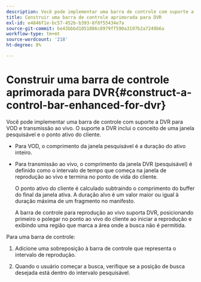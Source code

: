 ```yaml
---
description: Você pode implementar uma barra de controle com suporte a DVR para VOD e transmissão ao vivo. O suporte a DVR inclui o conceito de uma janela pesquisável e o ponto ativo do cliente.
title: Construir uma barra de controle aprimorada para DVR
exl-id: e4846f1e-bc57-452b-b393-8f8f55434e7a
source-git-commit: be43bbbd1051886c8979ff590a3197b2a7249b6a
workflow-type: tm+mt
source-wordcount: '218'
ht-degree: 0%

---
```


# Construir uma barra de controle aprimorada para DVR{#construct-a-control-bar-enhanced-for-dvr}

Você pode implementar uma barra de controle com suporte a DVR para VOD e transmissão ao vivo. O suporte a DVR inclui o conceito de uma janela pesquisável e o ponto ativo do cliente.

* Para VOD, o comprimento da janela pesquisável é a duração do ativo inteiro.
* Para transmissão ao vivo, o comprimento da janela DVR (pesquisável) é definido como o intervalo de tempo que começa na janela de reprodução ao vivo e termina no ponto de vida do cliente.

   O ponto ativo do cliente é calculado subtraindo o comprimento do buffer do final da janela ativa. A duração alvo é um valor maior ou igual à duração máxima de um fragmento no manifesto.

   A barra de controle para reprodução ao vivo suporta DVR, posicionando primeiro o polegar no ponto ao vivo do cliente ao iniciar a reprodução e exibindo uma região que marca a área onde a busca não é permitida.

Para uma barra de controle:

1. Adicione uma sobreposição à barra de controle que representa o intervalo de reprodução.

1. Quando o usuário começar a busca, verifique se a posição de busca desejada está dentro do intervalo pesquisável.
